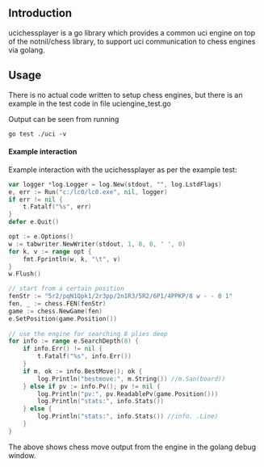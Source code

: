 ## Introduction

ucichessplayer is a go library which provides a common uci engine on top of the notnil/chess library, to support uci communication to chess engines via golang.

## Usage

There is no actual code written to setup chess engines, but there is an example in the test code in file uciengine_test.go

Output can be seen from running

```
go test ./uci -v
```

#### Example interaction

Example interaction with the ucichessplayer as per the example test:

```go
var logger *log.Logger = log.New(stdout, "", log.LstdFlags)
e, err := Run("c:/lc0/lc0.exe", nil, logger)
if err != nil {
	t.Fatalf("%s", err)
}
defer e.Quit()

opt := e.Options()
w := tabwriter.NewWriter(stdout, 1, 8, 0, ' ', 0)
for k, v := range opt {
	fmt.Fprintln(w, k, "\t", v)
}
w.Flush()

// start from a certain position
fenStr := "5r2/pqN1Qpk1/2r3pp/2n1R3/5R2/6P1/4PPKP/8 w - - 0 1"
fen, _ := chess.FEN(fenStr)
game := chess.NewGame(fen)
e.SetPosition(game.Position())
	
// use the engine for searching 8 plies deep
for info := range e.SearchDepth(8) {
	if info.Err() != nil {
		t.Fatalf("%s", info.Err())
	}
	if m, ok := info.BestMove(); ok {
		log.Println("bestmove:", m.String()) //m.San(board))
	} else if pv := info.Pv(); pv != nil {
		log.Println("pv:", pv.ReadablePv(game.Position()))
		log.Println("stats:", info.Stats())
	} else {
		log.Println("stats:", info.Stats()) //info. .Line)
	}
}
```

The above shows chess move output from the engine in the golang debug window.
